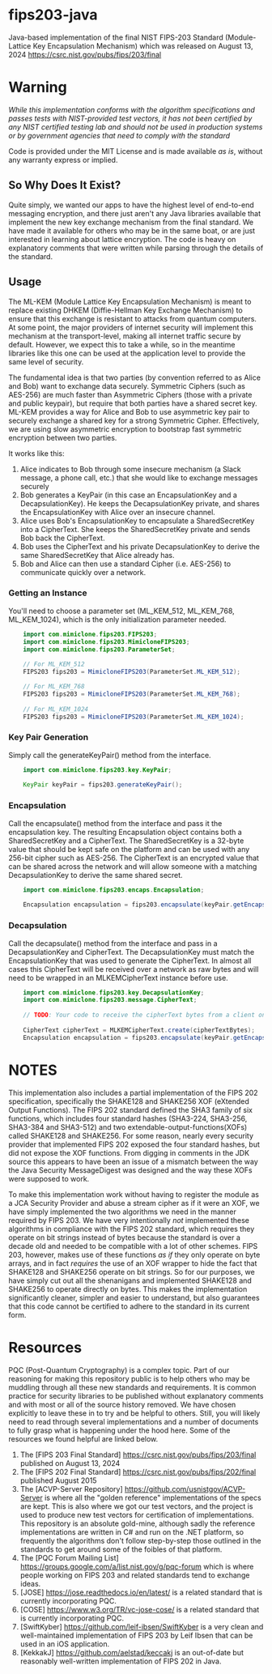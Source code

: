 # fips203-java
Java-based implementation of the final NIST FIPS-203 Standard (Module-Lattice Key Encapsulation Mechanism)
which was released on August 13, 2024 https://csrc.nist.gov/pubs/fips/203/final

# Warning

_While this implementation conforms with the algorithm specifications and passes tests with NIST-provided test vectors,
it has not been certified by any NIST certified testing lab and should not be used in production systems or by government
agencies that need to comply with the standard_

Code is provided under the MIT License and is made available *as is*, without any warranty express or implied.

## So Why Does It Exist?
Quite simply, we wanted our apps to have the highest level of end-to-end messaging encryption, and there just aren't
any Java libraries available that implement the new key exchange mechanism from the final standard.  We have made it 
available for others who may be in the same boat, or are just interested in learning about lattice encryption.  The code
is heavy on explanatory comments that were written while parsing through the details of the standard.

## Usage

The ML-KEM (Module Lattice Key Encapsulation Mechanism) is meant to replace existing DHKEM (Diffie-Hellman Key Exchange Mechanism)
to ensure that this exchange is resistant to attacks from quantum computers.  At some point, the major providers of
internet security will implement this mechanism at the transport-level, making all internet traffic secure by default.
However, we expect this to take a while, so in the meantime libraries like this one can be used at the application level
to provide the same level of security.

The fundamental idea is that two parties (by convention referred to as Alice and Bob) want to exchange data securely.
Symmetric Ciphers (such as AES-256) are much faster than Asymmetric Ciphers (those with a private and public keypair), 
but require that both parties have a shared secret key.  ML-KEM provides a way for Alice and Bob to use asymmetric key
pair to securely exchange a shared key for a strong Symmetric Cipher.  Effectively, we are using slow asymmetric encryption
to bootstrap fast symmetric encryption between two parties.

It works like this:
1. Alice indicates to Bob through some insecure mechanism (a Slack message, a phone call, etc.) that she would like to exchange messages securely
2. Bob generates a KeyPair (in this case an EncapsulationKey and a DecapsulationKey).  He keeps the DecapsulationKey private, and shares the EncapsulationKey with Alice over an insecure channel.
3. Alice uses Bob's EncapsulationKey to encapsulate a SharedSecretKey into a CipherText.  She keeps the SharedSecretKey private and sends Bob back the CipherText.
4. Bob uses the CipherText and his private DecapsulationKey to derive the same SharedSecretKey that Alice already has.
5. Bob and Alice can then use a standard Cipher (i.e. AES-256) to communicate quickly over a network.

### Getting an Instance
You'll need to choose a parameter set (ML_KEM_512, ML_KEM_768, ML_KEM_1024), which is the
only initialization parameter needed.

```java
    import com.mimiclone.fips203.FIPS203;
    import com.mimiclone.fips203.MimicloneFIPS203;
    import com.mimiclone.fips203.ParameterSet;
    
    // For ML_KEM_512
    FIPS203 fips203 = MimicloneFIPS203(ParameterSet.ML_KEM_512);

    // For ML_KEM_768
    FIPS203 fips203 = MimicloneFIPS203(ParameterSet.ML_KEM_768);
    
    // For ML_KEM_1024
    FIPS203 fips203 = MimicloneFIPS203(ParameterSet.ML_KEM_1024);
```

### Key Pair Generation
Simply call the generateKeyPair() method from the interface.

```java
    import com.mimiclone.fips203.key.KeyPair;
    
    KeyPair keyPair = fips203.generateKeyPair();
```

### Encapsulation
Call the encapsulate() method from the interface and pass it the encapsulation key.  The resulting
Encapsulation object contains both a SharedSecretKey and a CipherText.  The SharedSecretKey is a 32-byte
value that should be kept safe on the platform and can be used with any 256-bit cipher such as AES-256.
The CipherText is an encrypted value that can be shared across the network and will allow someone with
a matching DecapsulationKey to derive the same shared secret.

```java
    import com.mimiclone.fips203.encaps.Encapsulation;
    
    Encapsulation encapsulation = fips203.encapsulate(keyPair.getEncapsulationKey());
```

### Decapsulation
Call the decapsulate() method from the interface and pass in a DecapsulationKey and CipherText.  The DecapsulationKey
must match the EncapsulationKey that was used to generate the CipherText.  In almost all cases this CipherText will
be received over a network as raw bytes and will need to be wrapped in an MLKEMCipherText instance before use.

```java
    import com.mimiclone.fips203.key.DecapsulationKey;
    import com.mimiclone.fips203.message.CipherText;
    
    // TODO: Your code to receive the cipherText bytes from a client on the network.
    
    CipherText cipherText = MLKEMCipherText.create(cipherTextBytes);
    Encapsulation encapsulation = fips203.encapsulate(keyPair.getEncapsulationKey(keyPair.getDecapsulationKey(), cipherText));
```

# NOTES

This implementation also includes a partial implementation of the FIPS 202 specification,
specifically the SHAKE128 and SHAKE256 XOF (eXtended Output Functions).  The FIPS 202 standard defined
the SHA3 family of six functions, which includes four standard hashes (SHA3-224, SHA3-256, SHA3-384 and SHA3-512) and
two extendable-output-functions(XOFs) called SHAKE128 and SHAKE256.  For some reason, nearly every security provider that
implemented FIPS 202 exposed the four standard hashes, but did not expose the XOF functions.  From digging in comments
in the JDK source this appears to have been an issue of a mismatch between the way the Java Security MessageDigest
was designed and the way these XOFs were supposed to work.

To make this implementation work without having to register the module as a JCA Security Provider
and abuse a stream cipher as if it were an XOF, we have simply implemented the two algorithms we
need in the manner required by FIPS 203.  We have very intentionally *not* implemented these
algorithms in compliance with the FIPS 202 standard, which requires they operate on bit strings
instead of bytes because the standard is over a decade old and needed to be compatible with
a lot of other schemes.  FIPS 203, however, makes use of these functions *as if* they only
operate on byte arrays, and in fact *requires* the use of an XOF wrapper to hide the fact
that SHAKE128 and SHAKE256 operate on bit strings.  So for our purposes, we have simply cut
out all the shenanigans and implemented SHAKE128 and SHAKE256 to operate directly on bytes.
This makes the implementation significantly cleaner, simpler and easier to understand, but
also guarantees that this code cannot be certified to adhere to the standard in its current form.

# Resources

PQC (Post-Quantum Cryptography) is a complex topic.  Part of our reasoning for making this repository public is to help
others who may be muddling through all these new standards and requirements.  It is common practice for security libraries
to be published without explanatory comments and with most or all of the source history removed.  We have chosen explicitly
to leave these in to try and be helpful to others.  Still, you will likely need to read through several implementations
and a number of documents to fully grasp what is happening under the hood here.  Some of the resources we found helpful
are linked below.

1. The [FIPS 203 Final Standard] https://csrc.nist.gov/pubs/fips/203/final published on August 13, 2024
2. The [FIPS 202 Final Standard] https://csrc.nist.gov/pubs/fips/202/final published August 2015
3. The [ACVP-Server Repository] https://github.com/usnistgov/ACVP-Server is where all the "golden reference" implementations of the specs are kept.  This is also where we got our test vectors, and the project is used to produce new test vectors for certification of implementations.  This repository is an absolute gold-mine, although sadly the reference implementations are written in C# and run on the .NET platform, so frequently the algorithms don't follow step-by-step those outlined in the standards to get around some of the foibles of that platform.
3. The [PQC Forum Mailing List] https://groups.google.com/a/list.nist.gov/g/pqc-forum which is where people working on FIPS 203 and related standards tend to exchange ideas.
4. [JOSE] https://jose.readthedocs.io/en/latest/ is a related standard that is currently incorporating PQC.
5. [COSE] https://www.w3.org/TR/vc-jose-cose/ is a related standard that is currently incorporating PQC.
6. [SwiftKyber] https://github.com/leif-ibsen/SwiftKyber is a very clean and well-maintained implementation of FIPS 203 by Leif Ibsen that can be used in an iOS application.
7. [KekkakJ] https://github.com/aelstad/keccakj is an out-of-date but reasonably well-written implementation of FIPS 202 in Java.
